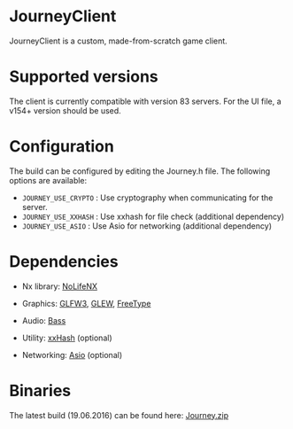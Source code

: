 # JourneyClient

JourneyClient is a custom, made-from-scratch game client.

# Supported versions

The client is currently compatible with version 83 servers.
For the UI file, a v154+ version should be used.

# Configuration

The build can be configured by editing the Journey.h file.
The following options are available:
- `JOURNEY_USE_CRYPTO` : Use cryptography when communicating for the server.
- `JOURNEY_USE_XXHASH` : Use xxhash for file check (additional dependency)
- `JOURNEY_USE_ASIO` : Use Asio for networking (additional dependency)

# Dependencies

- Nx library:
[NoLifeNX](https://github.com/NoLifeDev/NoLifeNx)

- Graphics:
[GLFW3](http://www.glfw.org/download.html),
[GLEW](http://glew.sourceforge.net/),
[FreeType](http://www.freetype.org/)

- Audio:
[Bass](http://www.un4seen.com/)

- Utility:
[xxHash](https://github.com/Cyan4973/xxHash) (optional)

- Networking:
[Asio](http://think-async.com/) (optional)

# Binaries

The latest build (19.06.2016) can be found here:
[Journey.zip](http://www.mediafire.com/download/1hffg345wjrad7u/Journey.zip)
